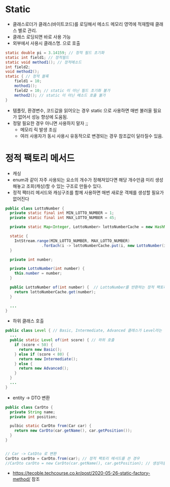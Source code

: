 # Static 
- 클래스로더가 클래스(바이트코드)를 로딩해서 메소드 메모리 영역에 적재할때 클래스 별로 관리. 
- 클래스 로딩되면 바로 사용 가능
- 외부에서 사용시 클래스명. 으로 호출
```java
static double pi = 3.14159; // 정적 필드 초기화
static int field1; // 정적필드
static void method1(); // 정적메소드
int field2;
void method2();
static { // 정적 블록
    field1 = 10; 
    mothod1(); 
    field2 = 10; // static 이 아닌 필드 초기화 불가
    method2(); // static 이 아닌 메소드 호출 불가
}
```
- 템플릿, 환경변수, 코드값을 읽어오는 경우 static 으로 사용하면 매번 불러올 필요가 없어서 성능 향상에 도움됨.
- 정말 필요한 경우 아니면 사용하지 말자 ;; 
    - 메모리 릭 발생 조심
    - 여러 사용자가 동시 사용시 유동적으로 변경되는 경우 참조값이 달라질수 있음. 

# 정적 팩토리 메서드
- 캐싱
- enum과 같이 자주 사용되는 요소의 개수가 정해져있다면 해당 개수만큼 미리 생성해놓고 조회(캐싱)할 수 있는 구조로 만들수 있다. 
- 정적 팩터리 메서드와 캐싱구조를 함께 사용하면 매번 새로운 객체를 생성할 필요가 없어진다
```java
public class LottoNumber {
  private static final int MIN_LOTTO_NUMBER = 1;
  private static final int MAX_LOTTO_NUMBER = 45;

  private static Map<Integer, LottoNumber> lottoNumberCache = new HashMap<>();

  static {
    IntStream.range(MIN_LOTTO_NUMBER, MAX_LOTTO_NUMBER)
                .forEach(i -> lottoNumberCache.put(i, new LottoNumber(i)));
  }

  private int number;

  private LottoNumber(int number) {
    this.number = number;
  }

  public LottoNumber of(int number) {  // LottoNumber를 반환하는 정적 팩토리 메서드
    return lottoNumberCache.get(number);
  }

  ...
}
```
- 하위 클래스 호출
```java
public class Level { // Basic, Intermediate, Advanced 클래스가 Level라는 상위 타입을 상속받고 있는 구조
  ...
  public static Level of(int score) { // 하위 호출
    if (score < 50) {
      return new Basic();
    } else if (score < 80) {
      return new Intermediate();
    } else {
      return new Advanced();
    }
  }
  ...
}
```
- entity -> DTO 변환
```java
public class CarDto {
  private String name;
  private int position;

  pulbic static CarDto from(Car car) {
    return new CarDto(car.getName(), car.getPosition());
  }
}


// Car -> CatDto 로 변환
CarDto carDto = CarDto.from(car); // 정적 팩토리 메서드를 쓴 경우
//CarDto carDto = new CarDto(car.getName(), car.getPosition); // 생성자를 쓴 경우 다 내용을 드러내야함
```


- https://tecoble.techcourse.co.kr/post/2020-05-26-static-factory-method/ 참조 
